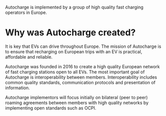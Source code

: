 Autocharge is implemented by a group of high quality fast charging operators in Europe.

# Why was Autocharge created?

It is key that EVs can drive throughout Europe. The mission of Autocharge is to ensure that recharging on European trips with an EV is practical, affordable and reliable.

Autocharge was founded in 2016 to create a high quality European network of fast charging stations open to all EVs. The most important goal of Autocharge is interoperability between members. Interoperability includes common quality standards, communication protocols and presentation of information.

Autocharge implementors will focus initially on bilateral (peer to peer) roaming agreements between members with high quality networks by implementing open standards such as OCPI.
